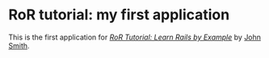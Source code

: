 # RoR tutorial: my first application

This is the first application for
[*RoR Tutorial: Learn Rails by Example*](http://google.com/) by [John Smith](http://johnsmith.com/).
